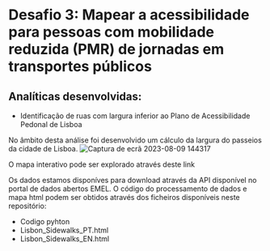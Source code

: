 
# Desafio 3: Mapear a acessibilidade para pessoas com mobilidade reduzida (PMR) de jornadas em transportes públicos

## Analíticas desenvolvidas:
- Identificação de ruas com largura inferior ao Plano de Acessibilidade Pedonal de Lisboa

No âmbito desta análise foi desenvolvido um cálculo da largura do passeios da cidade de Lisboa.
![Captura de ecrã 2023-08-09 144317](https://github.com/emel-mobilidade/VoxPop/assets/141622427/3e04ed4c-76b1-4e15-8c2a-0e0a2c1c190b)


O mapa interativo pode ser explorado através deste link

Os dados estamos disponíves para download através da API disponível no portal de dados abertos EMEL.
O código do processamento de dados e mapa html podem ser obtidos através dos ficheiros disponíveis neste repositório:
- Codigo pyhton
- Lisbon_Sidewalks_PT.html
- Lisbon_Sidewalks_EN.html
